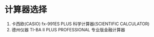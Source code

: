 # 计算器选择

1. 卡西欧(CASIO) fx-991ES PLUS 科学计算器(SCIENTIFIC CALCULATOR)
2. 德州仪器 TI-BA II PLUS PROFESSIONAL 专业版金融计算器